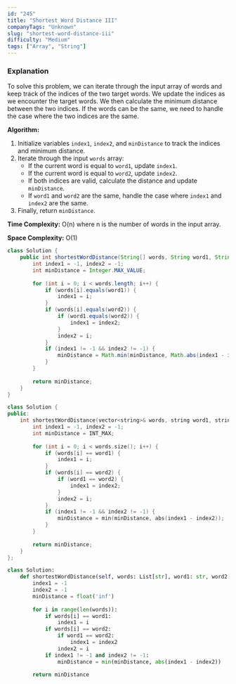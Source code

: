 ```yaml
---
id: "245"
title: "Shortest Word Distance III"
companyTags: "Unknown"
slug: "shortest-word-distance-iii"
difficulty: "Medium"
tags: ["Array", "String"]
---
```


### Explanation
To solve this problem, we can iterate through the input array of words and keep track of the indices of the two target words. We update the indices as we encounter the target words. We then calculate the minimum distance between the two indices. If the words can be the same, we need to handle the case where the two indices are the same.

**Algorithm:**
1. Initialize variables `index1`, `index2`, and `minDistance` to track the indices and minimum distance.
2. Iterate through the input `words` array:
   - If the current word is equal to `word1`, update `index1`.
   - If the current word is equal to `word2`, update `index2`.
   - If both indices are valid, calculate the distance and update `minDistance`.
   - If `word1` and `word2` are the same, handle the case where `index1` and `index2` are the same.
3. Finally, return `minDistance`.

**Time Complexity:** O(n) where n is the number of words in the input array.

**Space Complexity:** O(1)
```java
class Solution {
    public int shortestWordDistance(String[] words, String word1, String word2) {
        int index1 = -1, index2 = -1;
        int minDistance = Integer.MAX_VALUE;
        
        for (int i = 0; i < words.length; i++) {
            if (words[i].equals(word1)) {
                index1 = i;
            }
            if (words[i].equals(word2)) {
                if (word1.equals(word2)) {
                    index1 = index2;
                }
                index2 = i;
            }
            if (index1 != -1 && index2 != -1) {
                minDistance = Math.min(minDistance, Math.abs(index1 - index2));
            }
        }
        
        return minDistance;
    }
}
```

```cpp
class Solution {
public:
    int shortestWordDistance(vector<string>& words, string word1, string word2) {
        int index1 = -1, index2 = -1;
        int minDistance = INT_MAX;
        
        for (int i = 0; i < words.size(); i++) {
            if (words[i] == word1) {
                index1 = i;
            }
            if (words[i] == word2) {
                if (word1 == word2) {
                    index1 = index2;
                }
                index2 = i;
            }
            if (index1 != -1 && index2 != -1) {
                minDistance = min(minDistance, abs(index1 - index2));
            }
        }
        
        return minDistance;
    }
};
```

```python
class Solution:
    def shortestWordDistance(self, words: List[str], word1: str, word2: str) -> int:
        index1 = -1
        index2 = -1
        minDistance = float('inf')
        
        for i in range(len(words)):
            if words[i] == word1:
                index1 = i
            if words[i] == word2:
                if word1 == word2:
                    index1 = index2
                index2 = i
            if index1 != -1 and index2 != -1:
                minDistance = min(minDistance, abs(index1 - index2))
        
        return minDistance
```